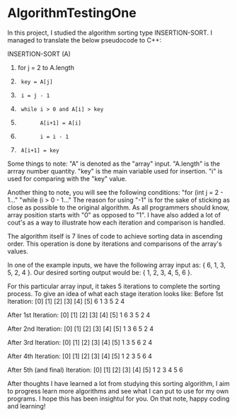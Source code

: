 # AlgorithmTestingOne

In this project, I studied the algorithm sorting type INSERTION-SORT. I managed to translate the below pseudocode to C++:

INSERTION-SORT (A)
1.  for j = 2 to A.length
2.      key = A[j]
3.      i = j - 1
4.      while i > 0 and A[i] > key
5.            A[i+1] = A[i]
6.            i = i - 1
7.      A[i+1] = key

Some things to note:
"A" is denoted as the "array" input.
"A.length" is the arrray number quantity.
"key" is the main variable used for insertion.
"i" is used for comparing with the "key" value.

Another thing to note, you will see the following conditions:
"for (int j = 2 - 1..."
"while (i > 0 - 1..."
The reason for using "-1" is for the sake of sticking as close as possible to the original algorithm. As all programmers should know, array position starts with "0" as opposed to "1". I have also added a lot of cout's as a way to illustrate how each iteration and comparison is handled.

The algorithm itself is 7 lines of code to achieve sorting data in ascending order. This operation is done by iterations and comparisons of the array's values.

In one of the example inputs, we have the following array input as: { 6, 1, 3, 5, 2, 4 }.
Our desired sorting output would be: { 1, 2, 3, 4, 5, 6 }.

For this particular array input, it takes 5 iterations to complete the sorting process. To give an idea of what each stage iteration looks like:
Before 1st Iteration:
[0] [1] [2] [3] [4] [5]
6   1   3   5   2   4

After 1st Iteration:
[0] [1] [2] [3] [4] [5]
1   6   3   5   2   4

After 2nd Iteration:
[0] [1] [2] [3] [4] [5]
1   3   6   5   2   4

After 3rd Iteration:
[0] [1] [2] [3] [4] [5]
1   3   5   6   2   4

After 4th Iteration:
[0] [1] [2] [3] [4] [5]
1   2   3   5   6   4

After 5th (and final) Iteration:
[0] [1] [2] [3] [4] [5]
1   2   3   4   5   6

After thoughts
I have learned a lot from studying this sorting algorithm, I aim to progress learn more algorithms and see what I can put to use for my own programs. I hope this has been insightul for you. On that note, happy coding and learning!

